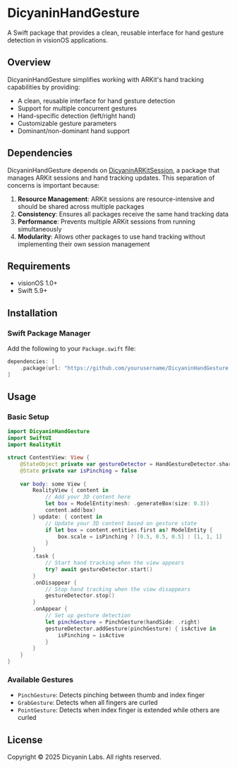 # DicyaninHandGesture

A Swift package that provides a clean, reusable interface for hand gesture detection in visionOS applications.

## Overview

DicyaninHandGesture simplifies working with ARKit's hand tracking capabilities by providing:
- A clean, reusable interface for hand gesture detection
- Support for multiple concurrent gestures
- Hand-specific detection (left/right hand)
- Customizable gesture parameters
- Dominant/non-dominant hand support

## Dependencies

DicyaninHandGesture depends on [DicyaninARKitSession](https://github.com/yourusername/DicyaninARKitSession), a package that manages ARKit sessions and hand tracking updates. This separation of concerns is important because:

1. **Resource Management**: ARKit sessions are resource-intensive and should be shared across multiple packages
2. **Consistency**: Ensures all packages receive the same hand tracking data
3. **Performance**: Prevents multiple ARKit sessions from running simultaneously
4. **Modularity**: Allows other packages to use hand tracking without implementing their own session management

## Requirements

- visionOS 1.0+
- Swift 5.9+

## Installation

### Swift Package Manager

Add the following to your `Package.swift` file:

```swift
dependencies: [
    .package(url: "https://github.com/yourusername/DicyaninHandGesture.git", from: "1.0.0")
]
```

## Usage

### Basic Setup

```swift
import DicyaninHandGesture
import SwiftUI
import RealityKit

struct ContentView: View {
    @StateObject private var gestureDetector = HandGestureDetector.shared
    @State private var isPinching = false
    
    var body: some View {
        RealityView { content in
            // Add your 3D content here
            let box = ModelEntity(mesh: .generateBox(size: 0.3))
            content.add(box)
        } update: { content in
            // Update your 3D content based on gesture state
            if let box = content.entities.first as? ModelEntity {
                box.scale = isPinching ? [0.5, 0.5, 0.5] : [1, 1, 1]
            }
        }
        .task {
            // Start hand tracking when the view appears
            try? await gestureDetector.start()
        }
        .onDisappear {
            // Stop hand tracking when the view disappears
            gestureDetector.stop()
        }
        .onAppear {
            // Set up gesture detection
            let pinchGesture = PinchGesture(handSide: .right)
            gestureDetector.addGesture(pinchGesture) { isActive in
                isPinching = isActive
            }
        }
    }
}
```

### Available Gestures

- `PinchGesture`: Detects pinching between thumb and index finger
- `GrabGesture`: Detects when all fingers are curled
- `PointGesture`: Detects when index finger is extended while others are curled

## License

Copyright © 2025 Dicyanin Labs. All rights reserved. 